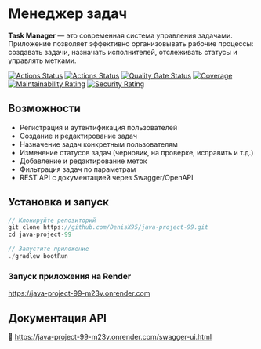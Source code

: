 # Менеджер задач

**Task Manager** — это современная система управления задачами.
Приложение позволяет эффективно организовывать рабочие процессы: создавать задачи, назначать исполнителей, отслеживать статусы и управлять метками.

[![Actions Status](https://github.com/DenisX95/java-project-99/actions/workflows/hexlet-check.yml/badge.svg)](https://github.com/DenisX95/java-project-99/actions)
[![Actions Status](https://github.com/DenisX95/java-project-99/actions/workflows/build.yml/badge.svg)](https://github.com/DenisX95/java-project-99/actions)
[![Quality Gate Status](https://sonarcloud.io/api/project_badges/measure?project=DenisX95_java-project-99&metric=alert_status)](https://sonarcloud.io/summary/new_code?id=DenisX95_java-project-99)
[![Coverage](https://sonarcloud.io/api/project_badges/measure?project=DenisX95_java-project-99&metric=coverage)](https://sonarcloud.io/summary/new_code?id=DenisX95_java-project-99)
[![Maintainability Rating](https://sonarcloud.io/api/project_badges/measure?project=DenisX95_java-project-99&metric=sqale_rating)](https://sonarcloud.io/summary/new_code?id=DenisX95_java-project-99)
[![Security Rating](https://sonarcloud.io/api/project_badges/measure?project=DenisX95_java-project-99&metric=security_rating)](https://sonarcloud.io/summary/new_code?id=DenisX95_java-project-99)

## Возможности
- Регистрация и аутентификация пользователей
- Создание и редактирование задач
- Назначение задач конкретным пользователям
- Изменение статусов задач (черновик, на проверке, исправить и т.д.)
- Добавление и редактирование меток
- Фильтрация задач по параметрам
- REST API с документацией через Swagger/OpenAPI

## Установка и запуск
```java
// Клонируйте репозиторий
git clone https://github.com/DenisX95/java-project-99.git
cd java-project-99

// Запустите приложение
./gradlew bootRun
```

### Запуск приложения на Render
https://java-project-99-m23v.onrender.com


## Документация API
🔗 https://java-project-99-m23v.onrender.com/swagger-ui.html

